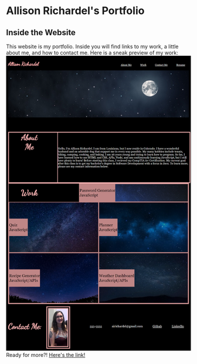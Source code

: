 # Allison Richardel's Portfolio
## Inside the Website
This website is my portfolio. Inside you will find
links to my work, a little about me, and how to contact me.
Here is a sneak preview of my work:
![screenshot of my portfolio](./assets/images/updated.png)
Ready for more?!
[Here's the link!](https://alicedebo.github.io/air-first-portfolio/)
